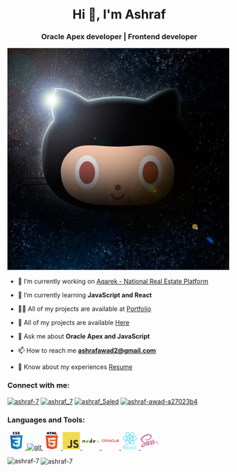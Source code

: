 <h1 align="center">Hi 👋, I'm Ashraf</h1>
<h3 align="center">Oracle Apex developer | Frontend developer</h3>

<img src="https://github.com/Ashraf-7/Ashraf-7/blob/master/banner.jpg?raw=true" alt="Profile Banner" />

- 🔭 I’m currently working on [Aqarek - National Real Estate Platform](https://aqarek.com.sa/)

- 🌱 I’m currently learning **JavaScript and React**

- 👨‍💻 All of my projects are available at [Portfolio](https://ashraf-7.github.io/ashraf/)

- 🤝 All of my projects are available [Here](https://github.com/Ashraf-7?tab=repositories)

- 💬 Ask me about **Oracle Apex and JavaScript**

- 📫 How to reach me **ashrafawad2@gmail.com**

- 📄 Know about my experiences [Resume](https://cutt.ly/tFWnEbP)

<h3 align="left">Connect with me:</h3>
<p align="left">
<a href="https://codepen.io/ashraf-7" target="blank"><img align="center" src="https://raw.githubusercontent.com/rahuldkjain/github-profile-readme-generator/master/src/images/icons/Social/codepen.svg" alt="ashraf-7" height="30" width="40" /></a>
<a href="https://dev.to/ashraf_7" target="blank"><img align="center" src="https://raw.githubusercontent.com/rahuldkjain/github-profile-readme-generator/master/src/images/icons/Social/devto.svg" alt="ashraf_7" height="30" width="40" /></a>
<a href="https://twitter.com/ashraf_5aled" target="blank"><img align="center" src="https://raw.githubusercontent.com/rahuldkjain/github-profile-readme-generator/master/src/images/icons/Social/twitter.svg" alt="ashraf_5aled" height="30" width="40" /></a>
<a href="https://linkedin.com/in/ashraf-awad-a27023b4" target="blank"><img align="center" src="https://raw.githubusercontent.com/rahuldkjain/github-profile-readme-generator/master/src/images/icons/Social/linked-in-alt.svg" alt="ashraf-awad-a27023b4" height="30" width="40" /></a>
</p>

<h3 align="left">Languages and Tools:</h3>
<p align="left"> <a href="https://www.w3schools.com/css/" target="_blank" rel="noreferrer"> <img src="https://raw.githubusercontent.com/devicons/devicon/master/icons/css3/css3-original-wordmark.svg" alt="css3" width="40" height="40"/> </a> <a href="https://git-scm.com/" target="_blank" rel="noreferrer"> <img src="https://www.vectorlogo.zone/logos/git-scm/git-scm-icon.svg" alt="git" width="40" height="40"/> </a> <a href="https://www.w3.org/html/" target="_blank" rel="noreferrer"> <img src="https://raw.githubusercontent.com/devicons/devicon/master/icons/html5/html5-original-wordmark.svg" alt="html5" width="40" height="40"/> </a> <a href="https://developer.mozilla.org/en-US/docs/Web/JavaScript" target="_blank" rel="noreferrer"> <img src="https://raw.githubusercontent.com/devicons/devicon/master/icons/javascript/javascript-original.svg" alt="javascript" width="40" height="40"/> </a> <a href="https://nodejs.org" target="_blank" rel="noreferrer"> <img src="https://raw.githubusercontent.com/devicons/devicon/master/icons/nodejs/nodejs-original-wordmark.svg" alt="nodejs" width="40" height="40"/> </a> <a href="https://www.oracle.com/" target="_blank" rel="noreferrer"> <img src="https://raw.githubusercontent.com/devicons/devicon/master/icons/oracle/oracle-original.svg" alt="oracle" width="40" height="40"/> </a> <a href="https://reactjs.org/" target="_blank" rel="noreferrer"> <img src="https://raw.githubusercontent.com/devicons/devicon/master/icons/react/react-original-wordmark.svg" alt="react" width="40" height="40"/> </a> <a href="https://sass-lang.com" target="_blank" rel="noreferrer"> <img src="https://raw.githubusercontent.com/devicons/devicon/master/icons/sass/sass-original.svg" alt="sass" width="40" height="40"/> </a> </p>

<p><img align="left" src="https://github-readme-stats.vercel.app/api/top-langs?username=ashraf-7&show_icons=true&locale=en&layout=compact" alt="ashraf-7" /></p>

<p>&nbsp;<img align="center" src="https://github-readme-stats.vercel.app/api?username=ashraf-7&show_icons=true&locale=en" alt="ashraf-7" /></p>
